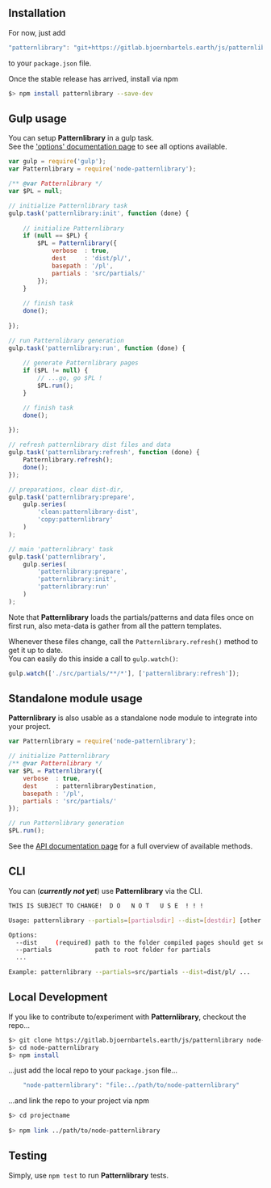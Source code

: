 ## Installation

For now, just add 
```js
"patternlibrary": "git+https://gitlab.bjoernbartels.earth/js/patternlibrary.git"
```
to your `package.json` file.

Once the stable release has arrived, install via npm

```bash
$> npm install patternlibrary --save-dev
```


## Gulp usage

You can setup **Patternlibrary** in a gulp task.    
See the ['options' documentation page](options_docs.md) to see all options available.

```js
var gulp = require('gulp');
var Patternlibrary = require('node-patternlibrary');

/** @var Patternlibrary */
var $PL = null;

// initialize Patternlibrary task
gulp.task('patternlibrary:init', function (done) {
    
    // initialize Patternlibrary
    if (null == $PL) {
        $PL = Patternlibrary({
            verbose  : true,
            dest     : 'dist/pl/',
            basepath : '/pl',
            partials : 'src/partials/'
        });
    }
    
    // finish task
    done();
    
});

// run Patternlibrary generation
gulp.task('patternlibrary:run', function (done) {
    
    // generate Patternlibrary pages
    if ($PL != null) {
        // ...go, go $PL ! 
        $PL.run();
    }

    // finish task
    done();
    
});

// refresh patternlibrary dist files and data
gulp.task('patternlibrary:refresh', function (done) {
    Patternlibrary.refresh();
    done();
});

// preparations, clear dist-dir, 
gulp.task('patternlibrary:prepare',
    gulp.series(
        'clean:patternlibrary-dist',
        'copy:patternlibrary'
    )
);

// main 'patternlibrary' task
gulp.task('patternlibrary',
    gulp.series(
        'patternlibrary:prepare',
        'patternlibrary:init',
        'patternlibrary:run'
    )
);
```

Note that **Patternlibrary** loads the partials/patterns and data files once on first run, 
also meta-data is gather from all the pattern templates.

Whenever these files change, call the `Patternlibrary.refresh()` method to get it up to date.    
You can easily do this inside a call to `gulp.watch()`:

```js
gulp.watch(['./src/partials/**/*'], ['patternlibrary:refresh']);
```


## Standalone module usage

**Patternlibrary** is also usable as a standalone node module to integrate into your project. 

```js
var Patternlibrary = require('node-patternlibrary');

// initialize Patternlibrary
/** @var Patternlibrary */
var $PL = Patternlibrary({
    verbose  : true,
    dest     : patternlibraryDestination,
    basepath : '/pl',
    partials : 'src/partials/'
});

// run Patternlibrary generation
$PL.run();    
```

See the [API documentation page](api_docs.md) for a full overview of available methods.



## CLI

You can (_**currently not yet**_) use **Patternlibrary** via the CLI.

```bash
THIS IS SUBJECT TO CHANGE!  D O   N O T   U S E  ! ! !

Usage: patternlibrary --partials=[partialsdir] --dist=[destdir] [other options...]

Options:
  --dist     (required) path to the folder compiled pages should get sent to
  --partials            path to root folder for partials
  ...

Example: patternlibrary --partials=src/partials --dist=dist/pl/ ...
```




## Local Development

If you like to contribute to/experiment with **Patternlibrary**, checkout the repo...
```bash
$> git clone https://gitlab.bjoernbartels.earth/js/patternlibrary node-patternlibrary
$> cd node-patternlibrary
$> npm install
```

...just add the local repo to your `package.json` file...
```js
    "node-patternlibrary": "file:../path/to/node-patternlibrary"
```

...and link the repo to your project via npm
```bash
$> cd projectname
    
$> npm link ../path/to/node-patternlibrary 
```

## Testing

Simply, use `npm test` to run **Patternlibrary** tests.
